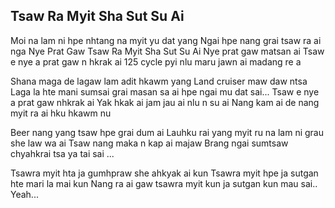 ## Tsaw Ra Myit Sha Sut Su Ai

Moi na lam ni hpe nhtang na myit yu dat yang
Ngai hpe nang grai tsaw ra ai nga
Nye Prat Gaw Tsaw Ra Myit Sha Sut Su Ai
Nye prat gaw matsan ai
Tsaw e nye a prat gaw n hkrak ai
125 cycle pyi nlu maru jawn ai madang re a

Shana maga de lagaw lam adit hkawm yang
Land cruiser maw daw ntsa
Laga la hte mani sumsai grai masan sa ai hpe
ngai mu dat sai...
Tsaw e nye a prat gaw nhkrak ai
Yak hkak ai jam jau ai nlu n su ai
Nang kam ai de nang myit ra ai hku hkawm nu

Beer nang yang tsaw hpe grai dum ai
Lauhku rai yang myit ru na lam ni grau she law wa ai
Tsaw nang maka n kap ai majaw
Brang ngai sumtsaw chyahkrai tsa ya tai sai ...

Tsawra myit hta ja gumhpraw she ahkyak ai kun
Tsawra myit hpe ja sutgan hte mari la mai kun
Nang ra ai gaw tsawra myit kun ja sutgan kun mau sai..
Yeah...

